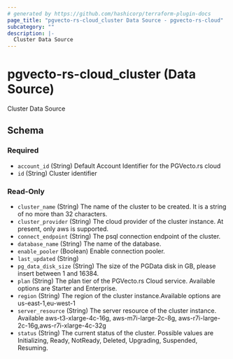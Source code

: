 ```yaml
---
# generated by https://github.com/hashicorp/terraform-plugin-docs
page_title: "pgvecto-rs-cloud_cluster Data Source - pgvecto-rs-cloud"
subcategory: ""
description: |-
  Cluster Data Source
---
```


# pgvecto-rs-cloud_cluster (Data Source)

Cluster Data Source



<!-- schema generated by tfplugindocs -->
## Schema

### Required

- `account_id` (String) Default Account Identifier for the PGVecto.rs cloud
- `id` (String) Cluster identifier

### Read-Only

- `cluster_name` (String) The name of the cluster to be created. It is a string of no more than 32 characters.
- `cluster_provider` (String) The cloud provider of the cluster instance. At present, only aws is supported.
- `connect_endpoint` (String) The psql connection endpoint of the cluster.
- `database_name` (String) The name of the database.
- `enable_pooler` (Boolean) Enable connection pooler.
- `last_updated` (String)
- `pg_data_disk_size` (String) The size of the PGData disk in GB, please insert between 1 and 16384.
- `plan` (String) The plan tier of the PGVecto.rs Cloud service. Available options are Starter and Enterprise.
- `region` (String) The region of the cluster instance.Available options are us-east-1,eu-west-1
- `server_resource` (String) The server resource of the cluster instance. Available aws-t3-xlarge-4c-16g, aws-m7i-large-2c-8g, aws-r7i-large-2c-16g,aws-r7i-xlarge-4c-32g
- `status` (String) The current status of the cluster. Possible values are Initializing, Ready, NotReady, Deleted, Upgrading, Suspended, Resuming.
